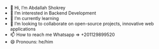 - 👋 Hi, I’m Abdallah Shokrey
- 👀 I’m interested in Backend Development
- 🌱 I’m currently learning 
- 💞️ I’m looking to collaborate on open-source projects, innovative web applications
- 📫 How to reach me Whatsapp => +201129899520
- 😄 Pronouns: he/him
